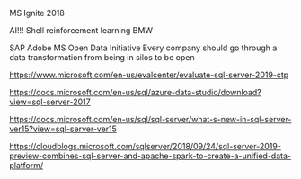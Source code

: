 MS Ignite 2018

AI!!! Shell reinforcement learning
BMW

SAP Adobe MS
Open Data Initiative
Every company should go through a data transformation from being in silos to be open



https://www.microsoft.com/en-us/evalcenter/evaluate-sql-server-2019-ctp

https://docs.microsoft.com/en-us/sql/azure-data-studio/download?view=sql-server-2017

https://docs.microsoft.com/en-us/sql/sql-server/what-s-new-in-sql-server-ver15?view=sql-server-ver15

https://cloudblogs.microsoft.com/sqlserver/2018/09/24/sql-server-2019-preview-combines-sql-server-and-apache-spark-to-create-a-unified-data-platform/